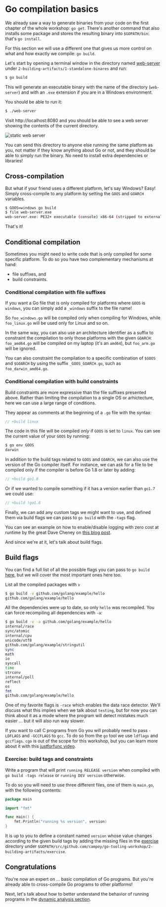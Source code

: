 # Go compilation basics

We already saw a way to generate binaries from your code on the first chapter of the
whole workshop: `go get`. There's another command that also installs some package
and stores the resulting binary into `$GOPATH/bin`: that's `go install`.

For this section we will use a different one that gives us more control on what and how
exactly we compile: `go build`.

Let's start by opening a terminal window in the directory named
[web-server](web-server) under `2-building-artifacts/1-standalone-binares` and run:

```bash
$ go build
```

This will generate an executable binary with the name of the directory (`web-server`)
and with an `.exe` extension if you are in a Windows environment.

You should be able to run it:

```bash
$ ./web-server
```

Visit http://localhost:8080 and you should be able to see a web server showing
the contents of the current directory.

![static web server](web-server.png)

You can send this directory to anyone else running the same platform as you, not matter
if they know anything about Go or not, and they should be able to simply run the binary.
No need to install extra dependencies or libraries!

## Cross-compilation

But what if your friend uses a different platform, let's say Windows?
Easy! Simply cross-compile to any platform by setting the `GOOS` and `GOARCH` variables.

```bash
$ GOOS=windows go build
$ file web-server.exe
web-server.exe: PE32+ executable (console) x86-64 (stripped to external PDB), for MS Windows
```

That's it!

## Conditional compilation

Sometimes you might need to write code that is only compiled for some specific platform.
To do so you have two complementary mechanisms at hand:

- file suffixes, and
- build constraints.

### Conditional compilation with file suffixes

If you want a Go file that is only compiled for platforms where `GOOS` is `windows`,
you can simply add a `_windows` suffix to the file name!

So `foo_windows.go` will be compiled only when compiling for Windows, while `foo_linux.go`
will be used only for Linux and so on.

In the same way, you can also use an architecture
identifier as a suffix to constraint the compilation to only those platforms with the
given `GOARCH`: `foo_amd64.go` will be compiled on my laptop (it's an `amd64`), but
`foo_arm.go` will be ignored.

You can also constraint the compilation to a specific combination of `$GOOS` and `$GOARCH`
by using the suffix `_GOOS_GOARCH.go`, such as `foo_darwin_amd64.go`.

### Conditional compilation with build constraints

Build constraints are more expressive than the file suffixes presented above.
Rather than limiting the compilation to a single OS or arhictecture, here we can use
a large range of conditions.

They appear as comments at the beginning of a `.go` file with the syntax:

```go
// +build linux
```

The code in this file will be compiled *only* if `GOOS` is set to `linux`. You can see
the current value of your `GOOS` by running:

```bash
$ go env GOOS
darwin
```

In addition to the build tags related to `GOOS` and `GOARCH`, we can also use the version
of the Go compiler itself. For instance, we can ask for a file to be compiled only if
the compiler is before Go 1.8 or later by adding:

```go
// +build go1.8
```

Or if we wanted to compile something if it has a version earlier than `go1.7` we could use:

```go
// +build !go1.8
```

Finally, we can add any custom tags we might want to use, and defined them via build flags
we can pass to `go build` with the `-tags` flag.

You can see an example on how to enable/disable logging with zero cost at runtime by
the great Dave Cheney on [this blog post](https://dave.cheney.net/2014/09/28/using-build-to-switch-between-debug-and-release).

And since we're at it, let's talk about build flags.

## Build flags

You can find a full list of all the possible flags you can pass to `go build`
[here](https://golang.org/cmd/go/#hdr-Compile_packages_and_dependencies), but we will
cover the most important ones here too.

List all the compiled packages with `v`

```bash
$ go build -v github.com/golang/example/hello
github.com/golang/example/hello
```

All the dependencies were up to date, so only `hello` was recompiled. You can force
recompiling all dependencies with `-a`:

```bash
$ go build -v -a github.com/golang/example/hello
internal/race
sync/atomic
internal/cpu
unicode/utf8
github.com/golang/example/stringutil
sync
math
io
syscall
time
strconv
internal/poll
reflect
os
fmt
github.com/golang/example/hello
```

One of my favorite flags is `-race` which enables the data race detector. We'll discuss
what this implies when we talk about `testing`, but for now you can think about it as a
mode where the program will detect mistakes much easier ... but it will also run way
slower.

If you want to call C programs from Go you will probably need to pass `-LDFLAGS` and `-GCCFLAGS` to `gcc`. To do so from the `go` tool we use `ldflags` and `gccflags`.
`cgo` is out of the scope for this workshop, but you can learn more about it with this
[justforfunc video](https://www.youtube.com/watch?v=yuW6BwOS8Eg).

### Exercise: build tags and constraints

Write a program that will print `running RELEASE version` when compiled with `go build -tags release` or `running DEV version` otherwise.

To do so you will need to use three different files, one of them is `main.go`, with the
following contents:

```go
package main

import "fmt"

func main() {
	fmt.Println("running %s version", version)
}
```

It is up to you to define a constant named `version` whose value changes according to
the given build tags by adding the missing files in the [exercise](exercise) directory
under `$GOPATH/src/github.com/campoy/go-tooling-workshop/2-building-artifacts/exercise`.

## Congratulations

You're now an expert on ... basic compilation of Go programs. But you're already able
to cross-compile Go programs to other platforms!

Next, let's talk about how to better understand the behavior of running programs in
the [dynamic analysis section](../3-dynamic-analysis/README.md).